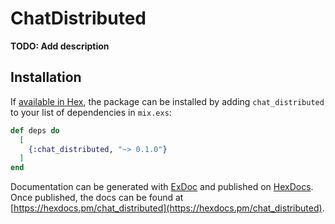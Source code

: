 # ChatDistributed

**TODO: Add description**

## Installation

If [available in Hex](https://hex.pm/docs/publish), the package can be installed
by adding `chat_distributed` to your list of dependencies in `mix.exs`:

```elixir
def deps do
  [
    {:chat_distributed, "~> 0.1.0"}
  ]
end
```

Documentation can be generated with [ExDoc](https://github.com/elixir-lang/ex_doc)
and published on [HexDocs](https://hexdocs.pm). Once published, the docs can
be found at [https://hexdocs.pm/chat_distributed](https://hexdocs.pm/chat_distributed).

